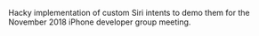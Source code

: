 Hacky implementation of custom Siri intents to demo them for the November 2018 iPhone developer group meeting.
